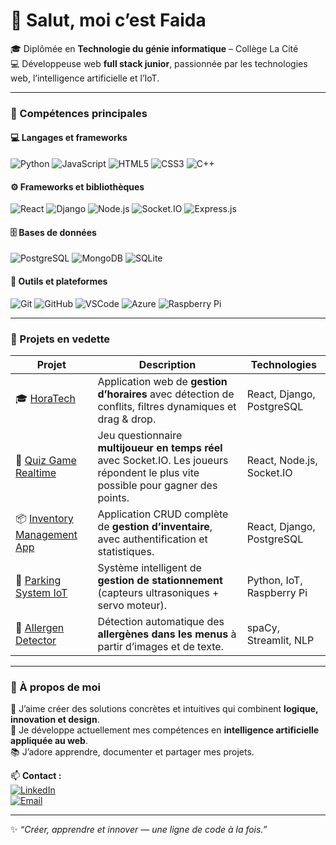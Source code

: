 

<!--
**faida4/faida4** is a ✨ _special_ ✨ repository because its `README.md` (this file) appears on your GitHub profile.

Here are some ideas to get you started:

- 🔭 I’m currently working on ...
- 🌱 I’m currently learning ...
- 👯 I’m looking to collaborate on ...
- 🤔 I’m looking for help with ...
- 💬 Ask me about ...
- 📫 How to reach me: ...
- 😄 Pronouns: ...
- ⚡ Fun fact: ...
-->

# 👋 Salut, moi c’est Faida

🎓 Diplômée en **Technologie du génie informatique** – Collège La Cité   
💻 Développeuse web **full stack junior**, passionnée par les technologies web, l’intelligence artificielle et l’IoT.  


---

### 🧠 Compétences principales  

#### 💻 Langages et frameworks
![Python](https://img.shields.io/badge/Python-3776AB?style=for-the-badge&logo=python&logoColor=white)
![JavaScript](https://img.shields.io/badge/JavaScript-F7DF1E?style=for-the-badge&logo=javascript&logoColor=black)
![HTML5](https://img.shields.io/badge/HTML5-E34F26?style=for-the-badge&logo=html5&logoColor=white)
![CSS3](https://img.shields.io/badge/CSS3-1572B6?style=for-the-badge&logo=css3&logoColor=white)
![C++](https://img.shields.io/badge/C++-00599C?style=for-the-badge&logo=cplusplus&logoColor=white)

#### ⚙️ Frameworks et bibliothèques
![React](https://img.shields.io/badge/React-61DAFB?style=for-the-badge&logo=react&logoColor=black)
![Django](https://img.shields.io/badge/Django-092E20?style=for-the-badge&logo=django&logoColor=white)
![Node.js](https://img.shields.io/badge/Node.js-339933?style=for-the-badge&logo=node.js&logoColor=white)
![Socket.IO](https://img.shields.io/badge/Socket.IO-010101?style=for-the-badge&logo=socket.io&logoColor=white)
![Express.js](https://img.shields.io/badge/Express.js-404D59?style=for-the-badge)

#### 🗄️ Bases de données
![PostgreSQL](https://img.shields.io/badge/PostgreSQL-4169E1?style=for-the-badge&logo=postgresql&logoColor=white)
![MongoDB](https://img.shields.io/badge/MongoDB-4EA94B?style=for-the-badge&logo=mongodb&logoColor=white)
![SQLite](https://img.shields.io/badge/SQLite-07405E?style=for-the-badge&logo=sqlite&logoColor=white)

#### 🧰 Outils et plateformes
![Git](https://img.shields.io/badge/Git-F05032?style=for-the-badge&logo=git&logoColor=white)
![GitHub](https://img.shields.io/badge/GitHub-181717?style=for-the-badge&logo=github&logoColor=white)
![VSCode](https://img.shields.io/badge/VS_Code-0078D4?style=for-the-badge&logo=visualstudiocode&logoColor=white)
![Azure](https://img.shields.io/badge/Azure-0078D7?style=for-the-badge&logo=microsoftazure&logoColor=white)
![Raspberry Pi](https://img.shields.io/badge/Raspberry_Pi-C51A4A?style=for-the-badge&logo=raspberry-pi&logoColor=white)

---

### 🚀 Projets en vedette  

| Projet | Description | Technologies |
|--------|--------------|---------------|
| 🎓 [HoraTech](https://github.com/tonlien/itac_projet) | Application web de **gestion d’horaires** avec détection de conflits, filtres dynamiques et drag & drop. | React, Django, PostgreSQL |
| 🧩 [Quiz Game Realtime](https://github.com/faida4/quiz-game-realtime) | Jeu questionnaire **multijoueur en temps réel** avec Socket.IO. Les joueurs répondent le plus vite possible pour gagner des points. | React, Node.js, Socket.IO |
| 📦 [Inventory Management App](https://github.com/faida4/inventory-management-app) | Application CRUD complète de **gestion d’inventaire**, avec authentification et statistiques. | React, Django, PostgreSQL |
| 🚗 [Parking System IoT](https://github.com/tonlien/parking-system) | Système intelligent de **gestion de stationnement** (capteurs ultrasoniques + servo moteur). | Python, IoT, Raspberry Pi |
| 🤖 [Allergen Detector](https://github.com/faida4/allergen-detector) | Détection automatique des **allergènes dans les menus** à partir d’images et de texte. | spaCy, Streamlit, NLP |

---

### 🌸 À propos de moi  

💬 J’aime créer des solutions concrètes et intuitives qui combinent **logique, innovation et design**.  
🌱 Je développe actuellement mes compétences en **intelligence artificielle appliquée au web**.  
📚 J’adore apprendre, documenter et partager mes projets.  

📫 **Contact :**  
[![LinkedIn](https://img.shields.io/badge/LinkedIn-Faida_DJ-0077B5?style=for-the-badge&logo=linkedin&logoColor=white)](https://www.linkedin.com/in/faida-dj)  
[![Email](https://img.shields.io/badge/Email-faidadj%40example.com-red?style=for-the-badge&logo=gmail&logoColor=white)](mailto:faidadj@example.com)

---

✨ *“Créer, apprendre et innover — une ligne de code à la fois.”*

